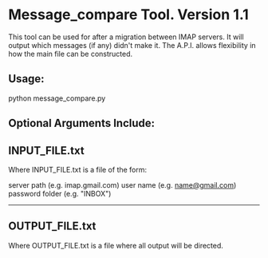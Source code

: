 Message_compare Tool.  Version 1.1
===================================
This tool can be used for after a migration between IMAP servers.  It will output which messages (if any) didn't make it. 
The A.P.I. allows flexibility in how the main file can be constructed.

Usage:
--------
  python message_compare.py
  
  Optional Arguments Include:
  ---------------
  INPUT_FILE.txt
  --------------
  Where INPUT_FILE.txt is a file of the form:
  
  server path (e.g. imap.gmail.com)
  user name (e.g. name@gmail.com)
  password
  folder (e.g. "INBOX")
  
  ----------------
  OUTPUT_FILE.txt
  ----------------
  Where OUTPUT_FILE.txt is a file where all output will be directed.
  
  
